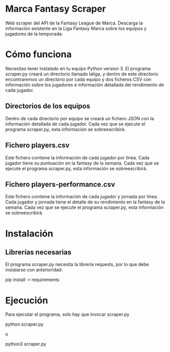 # Marca Fantasy Scraper

Web scraper del API de la Fantasy League de Marca. Descarga la información existente en la Liga Fantasy Marca sobre los equipos y jugadores de la temporada. 

# Cómo funciona
Necesitas tener instalado en tu equipo Python version 3. El programa scraper.py creará un directorio llamado laliga, y dentro de este directorio encontraremos un directorio por cada equipo y dos ficheros CSV con información sobre los jugadores e información detallada del rendimiento de cada jugador.

## Directorios de los equipos
Dentro de cada directorio por equipo se creará un fichero JSON con la información detallada de cada jugador. Cada vez que se ejecute el programa scraper.py, esta información se sobreescribirá.

## Fichero players.csv
Este fichero contiene la información de cada jugador por línea. Cada jugador tiene su puntuación en la fantasy de la semana. Cada vez que se ejecute el programa scraper.py, esta información se sobreescribirá.

## Fichero players-performance.csv
Este fichero contiene la información de cada jugador y jornada por línea. Cada jugador y jornada tiene el detalle de su rendimiento en la fantasy de la semana. Cada vez que se ejecute el programa scraper.py, esta información se sobreescribirá.

# Instalación
## Librerías necesarias
El programa scraper.py necesita la librería requests, por lo que debe instalarse con anterioridad:

pip install -r requirements

# Ejecución
Para ejecutar el programa, solo hay que invocar scraper.py

python scraper.py 

o 

python3 scraper.py



